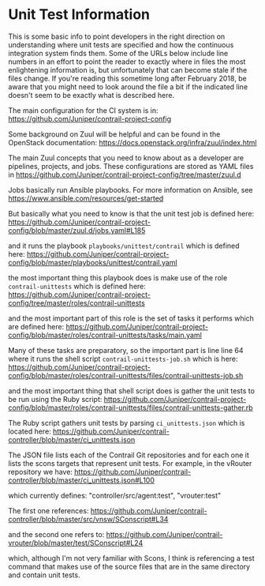 Unit Test Information
=====================

This is some basic info to point developers in the right direction on
understanding where unit tests are specified and how the continuous integration
system finds them. Some of the URLs below include line numbers in an effort
to point the reader to exactly where in files the most enlightening information
is, but unfortunately that can become stale if the files change. If you're
reading this sometime long after February 2018, be aware that you might need
to look around the file a bit if the indicated line doesn't seem to be exactly
what is described here.

The main configuration for the CI system is in:
https://github.com/Juniper/contrail-project-config

Some background on Zuul will be helpful and can be found in the OpenStack
documentation: https://docs.openstack.org/infra/zuul/index.html

The main Zuul concepts that you need to know about as a developer are
pipelines, projects, and jobs. These configurations are stored as YAML files in
https://github.com/Juniper/contrail-project-config/tree/master/zuul.d

Jobs basically run Ansible playbooks. For more information on Ansible, see
https://www.ansible.com/resources/get-started

But basically what you need to know is that the unit test job is defined here:
https://github.com/Juniper/contrail-project-config/blob/master/zuul.d/jobs.yaml#L185

and it runs the playbook `playbooks/unittest/contrail` which is defined here:
https://github.com/Juniper/contrail-project-config/blob/master/playbooks/unittest/contrail.yaml

the most important thing this playbook does is make use of the role
`contrail-unittests` which is defined here:
https://github.com/Juniper/contrail-project-config/tree/master/roles/contrail-unittests

and the most important part of this role is the set of tasks it performs which
are defined here:
https://github.com/Juniper/contrail-project-config/blob/master/roles/contrail-unittests/tasks/main.yaml

Many of these tasks are preparatory, so the important part is line line 64
where it runs the shell script `contrail-unittests-job.sh` which is here:
https://github.com/Juniper/contrail-project-config/blob/master/roles/contrail-unittests/files/contrail-unittests-job.sh

and the most important thing that shell script does is gather the unit tests
to be run using the Ruby script:
https://github.com/Juniper/contrail-project-config/blob/master/roles/contrail-unittests/files/contrail-unittests-gather.rb

The Ruby script gathers unit tests by parsing `ci_unittests.json` which is
located here:
https://github.com/Juniper/contrail-controller/blob/master/ci_unittests.json

The JSON file lists each of the Contrail Git repositories and for each one it
lists the scons targets that represent unit tests. For example, in the
vRouter repository we have:
https://github.com/Juniper/contrail-controller/blob/master/ci_unittests.json#L100

which currently defines:
"controller/src/agent:test",
"vrouter:test"

The first one references:
https://github.com/Juniper/contrail-controller/blob/master/src/vnsw/SConscript#L34

and the second one refers to:
https://github.com/Juniper/contrail-vrouter/blob/master/test/SConscript#L24

which, although I'm not very familiar with Scons, I think is referencing a test
command that makes use of the source files that are in the same directory and
contain unit tests.
